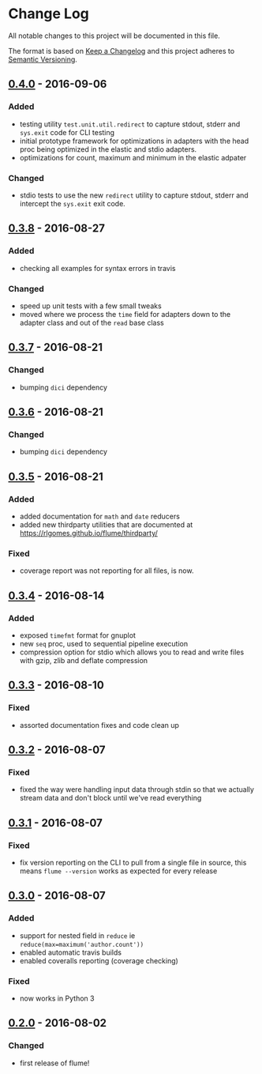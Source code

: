# Change Log
All notable changes to this project will be documented in this file.

The format is based on [Keep a Changelog](http://keepachangelog.com/) 
and this project adheres to [Semantic Versioning](http://semver.org/).

## [0.4.0] - 2016-09-06
### Added
- testing utility `test.unit.util.redirect` to capture stdout, stderr and
  `sys.exit` code for CLI testing
- initial prototype framework for optimizations in adapters with the head proc
  being optimized in the elastic and stdio adapters.
- optimizations for count, maximum and minimum in the elastic adpater

### Changed
- stdio tests to use the new `redirect` utility to capture stdout, stderr and
  intercept the `sys.exit` exit code.

## [0.3.8] - 2016-08-27

### Added
- checking all examples for syntax errors in travis

### Changed
- speed up unit tests with a few small tweaks
- moved where we process the `time` field for adapters down to the adapter class
  and out of the `read` base class

## [0.3.7] - 2016-08-21

### Changed
- bumping `dici` dependency

## [0.3.6] - 2016-08-21

### Changed
- bumping `dici` dependency

## [0.3.5] - 2016-08-21

### Added
- added documentation for `math` and `date` reducers
- added new thirdparty utilities that are documented at https://rlgomes.github.io/flume/thirdparty/

### Fixed
- coverage report was not reporting for all files, is now.

## [0.3.4] - 2016-08-14

### Added
- exposed `timefmt` format for gnuplot
- new `seq` proc, used to sequential pipeline execution
- compression option for stdio which allows you to read and write files with
  gzip, zlib and deflate compression

## [0.3.3] - 2016-08-10

### Fixed
- assorted documentation fixes and code clean up

## [0.3.2] - 2016-08-07

### Fixed
- fixed the way were handling input data through stdin so that we actually
  stream data and don't block until we've read everything

## [0.3.1] - 2016-08-07

### Fixed
- fix version reporting on the CLI to pull from a single file in source, this
  means `flume --version` works as expected for every release

## [0.3.0] - 2016-08-07

### Added
- support for nested field in `reduce` ie `reduce(max=maximum('author.count'))`
- enabled automatic travis builds
- enabled coveralls reporting (coverage checking)

### Fixed
- now works in Python 3

## [0.2.0] - 2016-08-02
### Changed
- first release of flume!

[Unreleased]: https://github.com/rlgomes/flume/compare/v0.4...HEAD
[0.4.0]: https://github.com/rlgomes/flume/compare/v0.3.8...v0.4
[0.3.8]: https://github.com/rlgomes/flume/compare/v0.3.7...v0.3.8
[0.3.7]: https://github.com/rlgomes/flume/compare/v0.3.6...v0.3.7
[0.3.6]: https://github.com/rlgomes/flume/compare/v0.3.5...v0.3.6
[0.3.5]: https://github.com/rlgomes/flume/compare/v0.3.4...v0.3.5
[0.3.4]: https://github.com/rlgomes/flume/compare/v0.3.3...v0.3.4
[0.3.3]: https://github.com/rlgomes/flume/compare/v0.3.2...v0.3.3
[0.3.2]: https://github.com/rlgomes/flume/compare/v0.3.1...v0.3.2
[0.3.1]: https://github.com/rlgomes/flume/compare/v0.3...v0.3.1
[0.3.0]: https://github.com/rlgomes/flume/compare/v0.2...v0.3
[0.2.0]: https://github.com/rlgomes/flume/commits/v0.2
